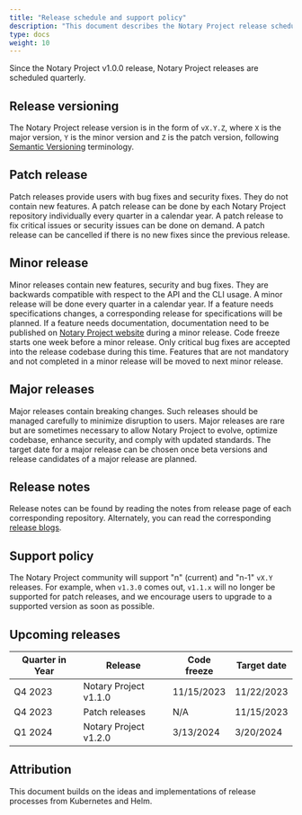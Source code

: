 ```yaml
---
title: "Release schedule and support policy"
description: "This document describes the Notary Project release schedule and support policy"
type: docs
weight: 10
---
```


Since the Notary Project v1.0.0 release, Notary Project releases are scheduled quarterly.

## Release versioning

The Notary Project release version is in the form of `vX.Y.Z`, where `X` is the major version, `Y` is the minor version and `Z` is the patch version, following [Semantic Versioning](https://semver.org/spec/v2.0.0.html) terminology.

## Patch release

Patch releases provide users with bug fixes and security fixes. They do not contain new features. A patch release can be done by each Notary Project repository individually every quarter in a calendar year. A patch release to fix critical issues or security issues can be done on demand. A patch release can be cancelled if there is no new fixes since the previous release.

## Minor release

Minor releases contain new features, security and bug fixes. They are backwards compatible with respect to the API and the CLI usage. A minor release will be done every quarter in a calendar year. If a feature needs specifications changes, a corresponding release for specifications will be planned. If a feature needs documentation, documentation need to be published on [Notary Project website](https://notaryproject.dev/docs/) during a minor release. Code freeze starts one week before a minor release. Only critical bug fixes are accepted into the release codebase during this time. Features that are not mandatory and not completed in a minor release will be moved to next minor release.

## Major releases

Major releases contain breaking changes. Such releases should be managed carefully to minimize disruption to users. Major releases are rare but are sometimes necessary to allow Notary Project to evolve, optimize codebase, enhance security, and comply with updated standards. The target date for a major release can be chosen once beta versions and release candidates of a major release are planned.

## Release notes

Release notes can be found by reading the notes from release page of each corresponding repository. Alternately, you can read the corresponding [release blogs](https://notaryproject.dev/blog/).

## Support policy

The Notary Project community will support "n" (current) and "n-1" `vX.Y` releases. For example, when `v1.3.0` comes out, `v1.1.x` will no longer be supported for patch releases, and we encourage users to upgrade to a supported version as soon as possible. 

## Upcoming releases

| Quarter in Year | Release                          | Code freeze | Target date |
| --------------- | -------------------------------- | ----------- | ----------- |
| Q4 2023         | Notary Project v1.1.0            | 11/15/2023  | 11/22/2023  |
| Q4 2023         | Patch releases                   |     N/A     | 11/15/2023  |
| Q1 2024         | Notary Project v1.2.0            | 3/13/2024   | 3/20/2024   |

## Attribution

This document builds on the ideas and implementations of release processes from Kubernetes and Helm.

